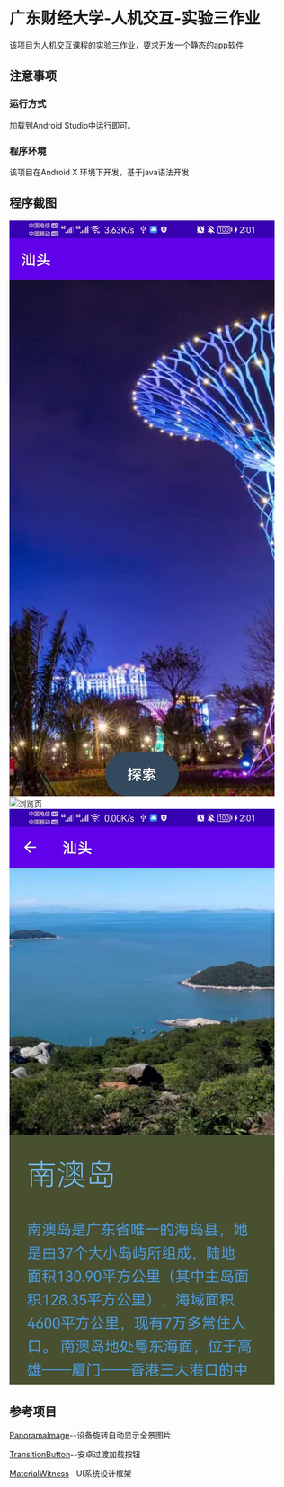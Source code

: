 # 广东财经大学-人机交互-实验三作业
该项目为人机交互课程的实验三作业，要求开发一个静态的app软件

## 注意事项

### 运行方式 
加载到Android Studio中运行即可。
### 程序环境
该项目在Android X 环境下开发，基于java语法开发
## 程序截图
 ![主页](./Screenshots/homepage.jpg)
 ![浏览页](./Screenshots/list.jpg)
 ![详情页](./Screenshots/detail.jpg)
## 参考项目
[Panoramalmage](https://github.com/gjiazhe/PanoramaImageView)--设备旋转自动显示全景图片

[TransitionButton](https://github.com/roynx98/transition-button-android)--安卓过渡加载按钮

[MaterialWitness](https://github.com/unrarp/google-io-2014-compat)--UI系统设计框架
